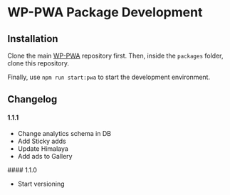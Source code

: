# WP-PWA Package Development

## Installation

Clone the main [WP-PWA](https://github.com/wp-pwa/wp-pwa) repository first. Then, inside the `packages` folder, clone this repository.

Finally, use `npm run start:pwa` to start the development environment.

## Changelog

#### 1.1.1

- Change analytics schema in DB
- Add Sticky adds
- Update Himalaya
- Add ads to Gallery

#### 1.1.0
- Start versioning
